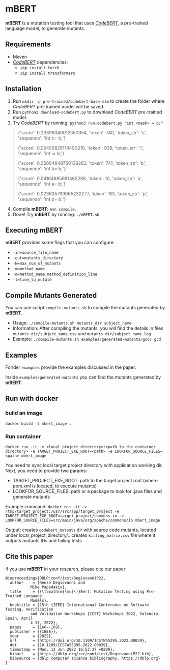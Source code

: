 # mBERT
**mBERT** is a mutation testing tool that uses [*CodeBERT*](https://github.com/microsoft/CodeBERT), a pre-trained language model, to generate mutants.  


## Requirements
- Maven
- [*CodeBERT*](https://github.com/microsoft/CodeBERT) dependencies:  
	- `pip install torch`
	- `pip install transformers`

## Installation
1. Run `mkdir -p pre-trained/codebert-base-mlm` to create the folder where *CodeBERT* pre-trained model will be saved.
2. Run `python3 download-codebert.py` to download *CodeBERT* pre-trained model.
3. Try *CodeBERT* by running: `python3 run-codebert.py "int <mask> = b;"`
> {'score': 0.23396340012550354, 'token': 740, 'token_str': 'c', 'sequence': 'int c= b;'}
> 
> {'score': 0.05450829118490219, 'token': 939, 'token_str': 'i', 'sequence': 'int i= b;'}
> 
> {'score': 0.05004948750138283, 'token': 741, 'token_str': 'b', 'sequence': 'int b= b;'}
> 
> {'score': 0.04164685681462288, 'token': 10, 'token_str': 'a', 'sequence': 'int a= b;'}
> 
> {'score': 0.023635799065232277, 'token': 181, 'token_str': 'p', 'sequence': 'int p= b;'}

4. Compile **mBERT**: `mvn compile`. 
5. Done! Try **mBERT** by running: `./mBERT.sh`

## Executing mBERT
**mBERT** provides some flags that you can configure:
- `-in=source_file_name` 
- `-out=mutants_directory`
- `-N=max_num_of_mutants`
- `-m=method_name`
- `-m=method_name:method_definition_line`
- `-l=line_to_mutate`

## Compile Mutants Generated

You can use script `compile-mutants.sh` to compile the mutants generated by **mBERT**.

- Usage: `./compile-mutants.sh mutants_dir subject_name` 
- Information: After compiling the mutants, you will find the details in files `mutants_dir/subject_name.csv` and `mutants_dir/subject_name.log` 
- Example: `./compile-mutants.sh examples/generated-mutants/gcd/ gcd`

## Examples
Forlder `examples` provide the examples discussed in the paper. 

Inside `examples/generated-mutants` you can find the mutants generated by **mBERT**.

## Run with docker

### build an image

`docker build -t mbert_image .`

### Run container

`docker run -it -v <local_project_directory>:<path to the container directory> -e TARGET_PROJECT_EXE_ROOT=<path> -e LOOKFOR_SOURCE_FILES=<path> mbert_image`

You need to sync local target project directory with application working dir. 
Next, you need to provide two params: 
- TARGET_PROJECT_EXE_ROOT: path to the target project root (where pom.xml is located, to execute mutants)
- LOOKFOR_SOURCE_FILES: path or a package to look for .java files and generate mutants

Example command:
`docker run -it -v /tmp/target_project:/usr/src/app/target_project -e TARGET_PROJECT_EXE_ROOT=target_project/commons-io -e LOOKFOR_SOURCE_FILES=src/main/java/org/apache/commons/io mbert_image`

Output: 
creates `codebert_mutants` dir with source code mutants, located under local_project_directory/..
creates `killing_matrix.csv` file where it outputs mutants IDs and failing tests


## Cite this paper
If you use **mBERT** in your research, please cite our paper:

	@inproceedings{DBLP:conf/icst/DegiovanniP22,
	  author    = {Renzo Degiovanni and
		       Mike Papadakis},
	  title     = {{\(\mathrm{\mu}\)}Bert: Mutation Testing using Pre-Trained Language
		       Models},
	  booktitle = {15th {IEEE} International Conference on Software Testing, Verification
		       and Validation Workshops {ICST} Workshops 2022, Valencia, Spain, April
		       4-13, 2022},
	  pages     = {160--169},
	  publisher = {{IEEE}},
	  year      = {2022},
	  url       = {https://doi.org/10.1109/ICSTW55395.2022.00039},
	  doi       = {10.1109/ICSTW55395.2022.00039},
	  timestamp = {Mon, 13 Jun 2022 16:53:37 +0200},
	  biburl    = {https://dblp.org/rec/conf/icst/DegiovanniP22.bib},
	  bibsource = {dblp computer science bibliography, https://dblp.org}
	}



